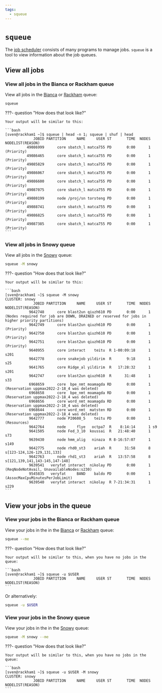 ```yaml
---
tags:
  - squeue
---
```


# `squeue`

The [job scheduler](../cluster_guides/slurm.md) consists of many
programs to manage jobs.
`squeue` is a tool to view information about the job queues.

## View all jobs

### View all jobs in the Bianca or Rackham queue

View all jobs in the [Bianca](../cluster_guides/bianca.md) or [Rackham](../cluster_guides/rackham.md) queue:

```bash
squeue
```

???- question "How does that look like?"

    Your output will be similar to this:

    ```bash
    [sven@rackham1 ~]$ squeue | head -n 1; squeue | shuf | head
                 JOBID PARTITION     NAME     USER ST       TIME  NODES NODELIST(REASON)
              49086999      core sbatch_l matca755 PD       0:00      1 (Priority)
              49086465      core sbatch_l matca755 PD       0:00      1 (Priority)
              49085829      core sbatch_l matca755 PD       0:00      1 (Priority)
              49086067      core sbatch_l matca755 PD       0:00      1 (Priority)
              49086600      core sbatch_l matca755 PD       0:00      1 (Priority)
              49087075      core sbatch_l matca755 PD       0:00      1 (Priority)
              49080199      node /proj/sn torsteng PD       0:00      1 (Priority)
              49088741      core sbatch_l matca755 PD       0:00      1 (Priority)
              49086825      core sbatch_l matca755 PD       0:00      1 (Priority)
              49087385      core sbatch_l matca755 PD       0:00      1 (Priority)
    ```

### View all jobs in Snowy queue

View all jobs in the [Snowy](../cluster_guides/snowy.md) queue:

```bash
squeue -M snowy
```

???- question "How does that look like?"

    Your output will be similar to this:

    ```bash
    [sven@rackham1 ~]$ squeue -M snowy
    CLUSTER: snowy
                 JOBID PARTITION     NAME     USER ST       TIME  NODES NODELIST(REASON)
               9642748      core blast2un qiuzh610 PD       0:00      1 (Nodes required for job are DOWN, DRAINED or reserved for jobs in higher priority partitions)
               9642749      core blast2un qiuzh610 PD       0:00      1 (Priority)
               9642750      core blast2un qiuzh610 PD       0:00      1 (Priority)
               9642751      core blast2un qiuzh610 PD       0:00      1 (Priority)
               9640955      core interact    teitu  R 1-00:09:18      1 s201
               9642778      core snakejob yildirim  R       9:18      1 s25
               9641765      core Ridge_al yildirim  R   17:28:32      1 s201
               9642747      core blast2un qiuzh610  R      31:48      1 s33
               6968659      core  bpe_nmt moamagda RD       0:00      1 (Reservation uppmax2022-2-18_4 was deleted)
               6968658      core  bpe_nmt moamagda RD       0:00      1 (Reservation uppmax2022-2-18_4 was deleted)
               6968656      core word_nmt moamagda RD       0:00      1 (Reservation uppmax2022-2-18_4 was deleted)
               6968644      core word_nmt  matsten RD       0:00      1 (Reservation uppmax2022-2-18_4 was deleted)
               9642777      node P20608_5    teitu PD       0:00      1 (Resources)
               9642764      node     flye   octpa7  R    8:14:14      1 s9
               9641505      node Fed_3_10  koussai  R   21:48:40      1 s73
               9639430      node hmm_alig   ninaza  R 8-16:57:07      1 s149
               9642775      node rhd0_st3    ariah  R      31:58      8 s[123-124,126-129,131,133]
               9642763      node rhd1_st3    ariah  R   13:57:58      8 s[121,139,141,143-145,147-148]
               9639541   veryfat interact  nikolay PD       0:00      1 (ReqNodeNotAvail, UnavailableNodes:s230)
               9545835   veryfat     BAND    baldo PD       0:00      1 (AssocMaxCpuMinutesPerJobLimit)
               9639540   veryfat interact  nikolay  R 7-21:34:31      1 s229
    ```

## View your jobs in the queue

### View your jobs in the Bianca or Rackham queue

View your jobs in the in the [Bianca](../cluster_guides/bianca.md) or [Rackham](../cluster_guides/rackham.md) queue:

```bash
squeue --me
```

???- question "How does that look like?"

    Your output will be similar to this, when you have no jobs in the queue:

    ```bash
    [sven@rackham1 ~]$ squeue -u $USER
                 JOBID PARTITION     NAME     USER ST       TIME  NODES NODELIST(REASON)
    ```

Or alternatively:

```bash
squeue -u $USER
```

### View your jobs in the Snowy queue

View your jobs in the in the [Snowy](../cluster_guides/snowy.md) queue:

```bash
squeue -M snowy --me
```


???- question "How does that look like?"

    Your output will be similar to this, when you have no jobs in the queue:

    ```bash
    [sven@rackham1 ~]$ squeue -u $USER -M snowy
    CLUSTER: snowy
                 JOBID PARTITION     NAME     USER ST       TIME  NODES NODELIST(REASON)
    ```

